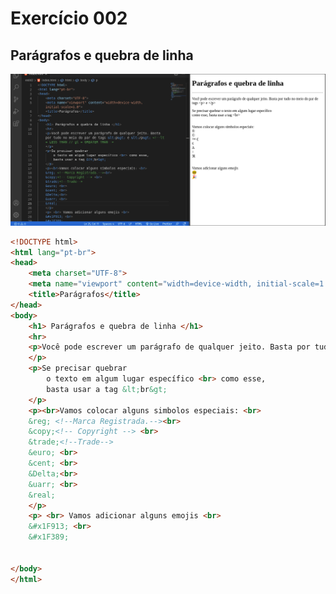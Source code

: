 # Exercício 002
## Parágrafos e quebra de linha
![resultPic](https://github.com/AAndreLuis-dev/HTML-CSS_CursoEmVideo/blob/main/ex002/imgex002.png)
```html
<!DOCTYPE html>
<html lang="pt-br">
<head>
    <meta charset="UTF-8">
    <meta name="viewport" content="width=device-width, initial-scale=1.0">
    <title>Parágrafos</title>
</head>
<body>
    <h1> Parágrafos e quebra de linha </h1>
    <hr>
    <p>Você pode escrever um parágrafo de qualquer jeito. Basta por tudo no meio do par de tags &lt;p&gt; e &lt;/p&gt; <!--lt = LESS THAN // gt = GREATER THAN-->
    </p>
    <p>Se precisar quebrar 
        o texto em algum lugar específico <br> como esse,
        basta usar a tag &lt;br&gt;
    </p>
    <p><br>Vamos colocar alguns simbolos especiais: <br>
    &reg; <!--Marca Registrada.--><br>
    &copy;<!-- Copyright --> <br>
    &trade;<!--Trade-->
    &euro; <br>
    &cent; <br>
    &Delta;<br>
    &uarr; <br>
    &real;
    </p>
    <p> <br> Vamos adicionar alguns emojis <br> 
    &#x1F913; <br>
    &#x1F389;
    
    
</body>
</html>
```
